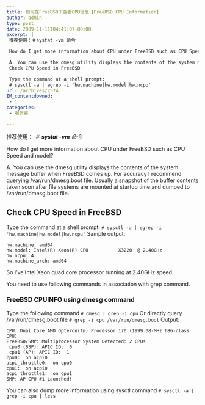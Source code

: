 ```yaml
---
title: 如何在FreeBSD下查看CPU信息【FreeBSD CPU Information】
author: admin
type: post
date: 2009-11-11T04:41:07+00:00
excerpt: |
 推荐使用：＃systat -vm 命令

 How do I get more information about CPU under FreeBSD such as CPU Speed and model?

 A. You can use the dmesg utility displays the contents of the system message buffer when FreeBSD comes up. For accuracy I recommend querying /var/run/dmesg.boot file. Usually a snapshot of the buffer contents taken soon after file systems are mounted at startup time and dumped to /var/run/dmesg.boot file.
 Check CPU Speed in FreeBSD

 Type the command at a shell prompt:
 # sysctl -a | egrep -i 'hw.machine|hw.model|hw.ncpu'
url: /archives/2574
IM_contentdowned:
 - 1
categories:
 - 服务器

---
```


推荐使用： _＃ **systat -vm** 命令_

How do I get more information about CPU under FreeBSD such as CPU Speed and model?

A. You can use the dmesg utility displays the contents of the system message buffer when FreeBSD comes up. For accuracy I recommend querying /var/run/dmesg.boot file. Usually a snapshot of the buffer contents taken soon after file systems are mounted at startup time and dumped to /var/run/dmesg.boot file.

## Check CPU Speed in FreeBSD

Type the command at a shell prompt:
`# sysctl -a | egrep -i 'hw.machine|hw.model|hw.ncpu'`
Sample output:

```
hw.machine: amd64
hw.model: Intel(R) Xeon(R) CPU           X3220  @ 2.40GHz
hw.ncpu: 4
hw.machine_arch: amd64
```

So I’ve Intel Xeon quad core processor running at 2.40GHz speed.

You need to use following commands in association with grep command.

### FreeBSD CPUINFO using dmesg command

Type the following command
`# dmesg | grep -i cpu`
Or directly query /var/run/dmesg.boot file
`# grep -i cpu /var/run/dmesg.boot`
Output:

```
CPU: Dual Core AMD Opteron(tm) Processor 170 (1999.08-MHz 686-class CPU)
FreeBSD/SMP: Multiprocessor System Detected: 2 CPUs
 cpu0 (BSP): APIC ID:  0
 cpu1 (AP): APIC ID:  1
cpu0:  on acpi0
acpi_throttle0:  on cpu0
cpu1:  on acpi0
acpi_throttle1:  on cpu1
SMP: AP CPU #1 Launched!
```

You can also dump more information using sysctl command
`# sysctl -a | grep -i cpu | less`